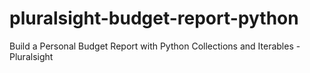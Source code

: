 # pluralsight-budget-report-python
Build a Personal Budget Report with Python Collections and Iterables - Pluralsight
